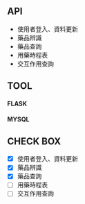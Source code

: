

## API
* 使用者登入、資料更新
* 藥品辨識
* 藥品查詢
* 用藥時程表
* 交互作用查詢

## TOOL
#### FLASK
#### MYSQL

## CHECK BOX
- [x] 使用者登入、資料更新
- [x] 藥品辨識
- [x] 藥品查詢
- [ ] 用藥時程表
- [ ] 交互作用查詢
